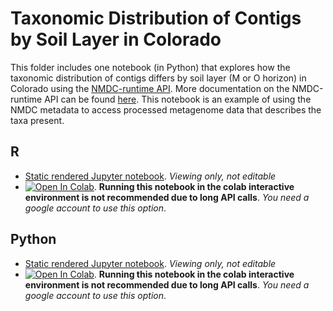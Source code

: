 # Taxonomic Distribution of Contigs by Soil Layer in Colorado

This folder includes one notebook (in Python) that explores how the taxonomic distribution of contigs differs by soil layer (M or O horizon) in Colorado using the [NMDC-runtime API](https://api.microbiomedata.org/docs#). More documentation on the NMDC-runtime API can be found [here](https://github.com/microbiomedata/NMDC_documentation/blob/main/docs/howto_guides/api_gui.md). This notebook is an example of using the NMDC metadata to access processed metagenome data that describes the taxa present. 

## R
- [Static rendered Jupyter notebook](https://nbviewer.org/github/microbiomedata/notebook_hackathons/blob/main/taxonomic_dist_by_soil_layer/R/taxonomic_dist_by_soil_layer_R.ipynb). _Viewing only, not editable_
- [![Open In Colab](https://colab.research.google.com/assets/colab-badge.svg)](https://colab.research.google.com/github/microbiomedata/notebook_hackathons/blob/main/taxonomic_dist_by_soil_layer/R/taxonomic_dist_by_soil_layer_R.ipynb). **Running this notebook in the colab interactive environment is not recommended due to long API calls**. _You need a google account to use this option_. 

## Python
- [Static rendered Jupyter notebook](https://nbviewer.org/github/microbiomedata/notebook_hackathons/blob/main/taxonomic_dist_by_soil_layer/python/taxonomic_dist_soil_layer.ipynb). _Viewing only, not editable_
- [![Open In Colab](https://colab.research.google.com/assets/colab-badge.svg)](https://colab.research.google.com/github/microbiomedata/notebook_hackathons/blob/main/taxonomic_dist_by_soil_layer/python/taxonomic_dist_soil_layer.ipynb).  **Running this notebook in the colab interactive environment is not recommended due to long API calls**. _You need a google account to use this option_. 
